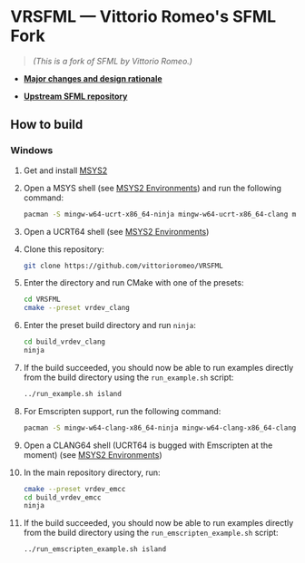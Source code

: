 # VRSFML — Vittorio Romeo's SFML Fork

> *(This is a fork of SFML by Vittorio Romeo.)*

- [**Major changes and design rationale**](DESIGN.md)

- [**Upstream SFML repository**](https://github.com/SFML/SFML)

## How to build

### Windows

1. Get and install [MSYS2](https://www.msys2.org/)

2. Open a MSYS shell (see [MSYS2 Environments](https://www.msys2.org/docs/environments/)) and run the following command:

    ```bash
    pacman -S mingw-w64-ucrt-x86_64-ninja mingw-w64-ucrt-x86_64-clang mingw-w64-ucrt-x86_64-clang-tools-extra mingw-w64-ucrt-x86_64-gcc mingw-w64-ucrt-x86_64-cmake git mingw-w64-ucrt-x86_64-lld 
    ```

3. Open a UCRT64 shell (see [MSYS2 Environments](https://www.msys2.org/docs/environments/))

4. Clone this repository:

    ```bash
    git clone https://github.com/vittorioromeo/VRSFML
    ```

5. Enter the directory and run CMake with one of the presets:

    ```bash
    cd VRSFML
    cmake --preset vrdev_clang
    ```

6. Enter the preset build directory and run `ninja`:

    ```bash
    cd build_vrdev_clang
    ninja
    ```

7. If the build succeeded, you should now be able to run examples directly from the build directory using the `run_example.sh` script:

    ```bash
    ../run_example.sh island
    ```

8. For Emscripten support, run the following command:

    ```bash
    pacman -S mingw-w64-clang-x86_64-ninja mingw-w64-clang-x86_64-clang mingw-w64-clang-x86_64-clang-tools-extra mingw-w64-clang-x86_64-gcc mingw-w64-clang-x86_64-cmake mingw-w64-clang-x86_64-emscripten
    ```

9. Open a CLANG64 shell (UCRT64 is bugged with Emscripten at the moment) (see [MSYS2 Environments](https://www.msys2.org/docs/environments/))

10. In the main repository directory, run:

    ```bash
    cmake --preset vrdev_emcc
    cd build_vrdev_emcc
    ninja
    ```

11. If the build succeeded, you should now be able to run examples directly from the build directory using the `run_emscripten_example.sh` script:

    ```bash
    ../run_emscripten_example.sh island
    ```
